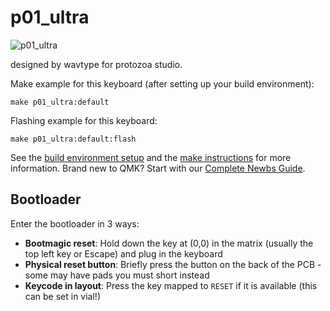 # p01_ultra

![p01_ultra](https://imgur.com/a/LsU7HgT)

designed by wavtype for protozoa studio.

Make example for this keyboard (after setting up your build environment):

    make p01_ultra:default

Flashing example for this keyboard:

    make p01_ultra:default:flash

See the [build environment setup](https://docs.qmk.fm/#/getting_started_build_tools) and the [make instructions](https://docs.qmk.fm/#/getting_started_make_guide) for more information. Brand new to QMK? Start with our [Complete Newbs Guide](https://docs.qmk.fm/#/newbs).

## Bootloader

Enter the bootloader in 3 ways:

* **Bootmagic reset**: Hold down the key at (0,0) in the matrix (usually the top left key or Escape) and plug in the keyboard
* **Physical reset button**: Briefly press the button on the back of the PCB - some may have pads you must short instead
* **Keycode in layout**: Press the key mapped to `RESET` if it is available (this can be set in vial!)
